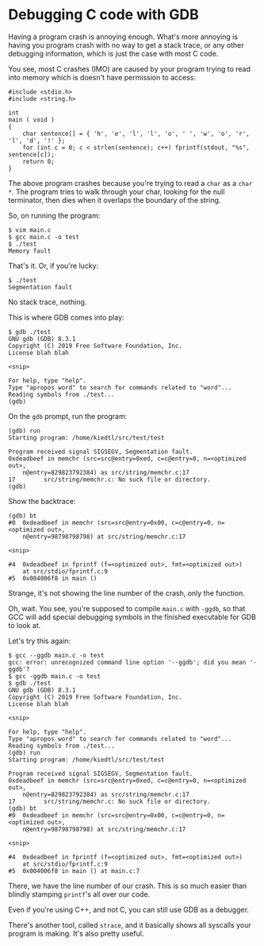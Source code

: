 # Debugging C code with GDB

Having a program crash is annoying enough. What's more annoying is having you program crash 
with no way to get a stack trace, or any other debugging information, which is just the case
with most C code.

You see, most C crashes (IMO) are caused by your program trying to read into memory which
is doesn't have permission to access:

```
#include <stdio.h>
#include <string.h>

int
main ( void )
{
	char sentence[] = { 'h', 'e', 'l', 'l', 'o', ' ', 'w', 'o', 'r', 'l', 'd', '!' };
	for (int c = 0; c < strlen(sentence); c++) fprintf(stdout, "%s", sentence[c]);
	return 0;
}
```
The above program crashes because you're trying to read a `char` as a `char *`. The program 
tries to walk through your char, looking for the null terminator, then dies when it overlaps
the boundary of the string.

So, on running the program:
```
$ vim main.c
$ gcc main.c -o test
$ ./test
Memory fault
```
That's it. Or, if you're lucky:
```
$ ./test
Segmentation fault
```
No stack trace, nothing.

This is where GDB comes into play:
```
$ gdb ./test
GNU gdb (GDB) 8.3.1
Copyright (C) 2019 Free Software Foundation, Inc.
License blah blah

<snip>

For help, type "help".
Type "apropos word" to search for commands related to "word"...
Reading symbols from ./test...
(gdb)
```
On the `gdb` prompt, run the program:
```
(gdb) run
Starting program: /home/kiedtl/src/test/test

Program received signal SIGSEGV, Segmentation fault.
0xdeadbeef in memchr (src=src@entry=0xed, c=c@entry=0, n=<optimized out>,
    n@entry=829823792384) as src/string/memchr.c:17
17        src/string/memchr.c: No suck file or directory.
(gdb)
```
Show the backtrace:
```
(gdb) bt
#0  0xdeadbeef in memchr (src=src@entry=0x00, c=c@entry=0, n=<optimized out>,
    n@entry=98798798798) at src/string/memchr.c:17

<snip>

#4  0xdeadbeef in fprintf (f=<optimized out>, fmt=<optimized out>)
    at src/stdio/fprintf.c:9
#5  0x004006f8 in main ()
```
Strange, it's not showing the line number of the crash, only the function.

Oh, wait. You see, you're supposed to compile `main.c` with `-ggdb`, so that 
GCC will add special debugging symbols in the finished executable for GDB to 
look at.

Let's try this again:

```
$ gcc --ggdb main.c -o test
gcc: error: unrecognized command line option '--ggdb'; did you mean '-ggdb'?
$ gcc -ggdb main.c -o test
$ gdb ./test
GNU gdb (GDB) 8.3.1
Copyright (C) 2019 Free Software Foundation, Inc.
License blah blah

<snip>

For help, type "help".
Type "apropos word" to search for commands related to "word"...
Reading symbols from ./test...
(gdb) run
Starting program: /home/kiedtl/src/test/test

Program received signal SIGSEGV, Segmentation fault.
0xdeadbeef in memchr (src=src@entry=0xed, c=c@entry=0, n=<optimized out>,
    n@entry=829823792384) as src/string/memchr.c:17
17        src/string/memchr.c: No suck file or directory.
(gdb) bt
#0  0xdeadbeef in memchr (src=src@entry=0x00, c=c@entry=0, n=<optimized out>,
    n@entry=98798798798) at src/string/memchr.c:17

<snip>

#4  0xdeadbeef in fprintf (f=<optimized out>, fmt=<optimized out>)
    at src/stdio/fprintf.c:9
#5  0x004006f8 in main () at main.c:7
```

There, we have the line number of our crash. This is so much easier than blindly 
stamping `printf`'s all over our code.

Even if you're using C++, and not C, you can still use GDB as a debugger.

There's another tool, called `strace`, and it basically shows all syscalls your
program is making. It's also pretty useful.
